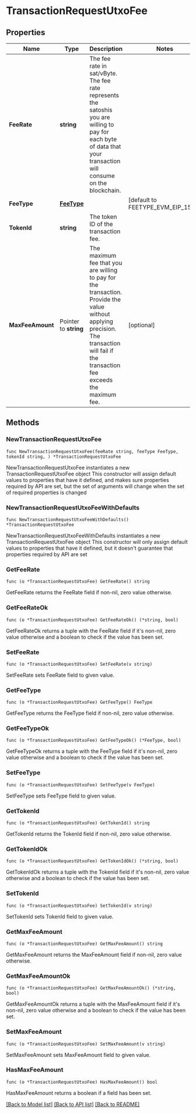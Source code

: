 # TransactionRequestUtxoFee

## Properties

Name | Type | Description | Notes
------------ | ------------- | ------------- | -------------
**FeeRate** | **string** | The fee rate in sat/vByte. The fee rate represents the satoshis you are willing to pay for each byte of data that your transaction will consume on the blockchain. | 
**FeeType** | [**FeeType**](FeeType.md) |  | [default to FEETYPE_EVM_EIP_1559]
**TokenId** | **string** | The token ID of the transaction fee. | 
**MaxFeeAmount** | Pointer to **string** | The maximum fee that you are willing to pay for the transaction. Provide the value without applying precision. The transaction will fail if the transaction fee exceeds the maximum fee. | [optional] 

## Methods

### NewTransactionRequestUtxoFee

`func NewTransactionRequestUtxoFee(feeRate string, feeType FeeType, tokenId string, ) *TransactionRequestUtxoFee`

NewTransactionRequestUtxoFee instantiates a new TransactionRequestUtxoFee object
This constructor will assign default values to properties that have it defined,
and makes sure properties required by API are set, but the set of arguments
will change when the set of required properties is changed

### NewTransactionRequestUtxoFeeWithDefaults

`func NewTransactionRequestUtxoFeeWithDefaults() *TransactionRequestUtxoFee`

NewTransactionRequestUtxoFeeWithDefaults instantiates a new TransactionRequestUtxoFee object
This constructor will only assign default values to properties that have it defined,
but it doesn't guarantee that properties required by API are set

### GetFeeRate

`func (o *TransactionRequestUtxoFee) GetFeeRate() string`

GetFeeRate returns the FeeRate field if non-nil, zero value otherwise.

### GetFeeRateOk

`func (o *TransactionRequestUtxoFee) GetFeeRateOk() (*string, bool)`

GetFeeRateOk returns a tuple with the FeeRate field if it's non-nil, zero value otherwise
and a boolean to check if the value has been set.

### SetFeeRate

`func (o *TransactionRequestUtxoFee) SetFeeRate(v string)`

SetFeeRate sets FeeRate field to given value.


### GetFeeType

`func (o *TransactionRequestUtxoFee) GetFeeType() FeeType`

GetFeeType returns the FeeType field if non-nil, zero value otherwise.

### GetFeeTypeOk

`func (o *TransactionRequestUtxoFee) GetFeeTypeOk() (*FeeType, bool)`

GetFeeTypeOk returns a tuple with the FeeType field if it's non-nil, zero value otherwise
and a boolean to check if the value has been set.

### SetFeeType

`func (o *TransactionRequestUtxoFee) SetFeeType(v FeeType)`

SetFeeType sets FeeType field to given value.


### GetTokenId

`func (o *TransactionRequestUtxoFee) GetTokenId() string`

GetTokenId returns the TokenId field if non-nil, zero value otherwise.

### GetTokenIdOk

`func (o *TransactionRequestUtxoFee) GetTokenIdOk() (*string, bool)`

GetTokenIdOk returns a tuple with the TokenId field if it's non-nil, zero value otherwise
and a boolean to check if the value has been set.

### SetTokenId

`func (o *TransactionRequestUtxoFee) SetTokenId(v string)`

SetTokenId sets TokenId field to given value.


### GetMaxFeeAmount

`func (o *TransactionRequestUtxoFee) GetMaxFeeAmount() string`

GetMaxFeeAmount returns the MaxFeeAmount field if non-nil, zero value otherwise.

### GetMaxFeeAmountOk

`func (o *TransactionRequestUtxoFee) GetMaxFeeAmountOk() (*string, bool)`

GetMaxFeeAmountOk returns a tuple with the MaxFeeAmount field if it's non-nil, zero value otherwise
and a boolean to check if the value has been set.

### SetMaxFeeAmount

`func (o *TransactionRequestUtxoFee) SetMaxFeeAmount(v string)`

SetMaxFeeAmount sets MaxFeeAmount field to given value.

### HasMaxFeeAmount

`func (o *TransactionRequestUtxoFee) HasMaxFeeAmount() bool`

HasMaxFeeAmount returns a boolean if a field has been set.


[[Back to Model list]](../README.md#documentation-for-models) [[Back to API list]](../README.md#documentation-for-api-endpoints) [[Back to README]](../README.md)


